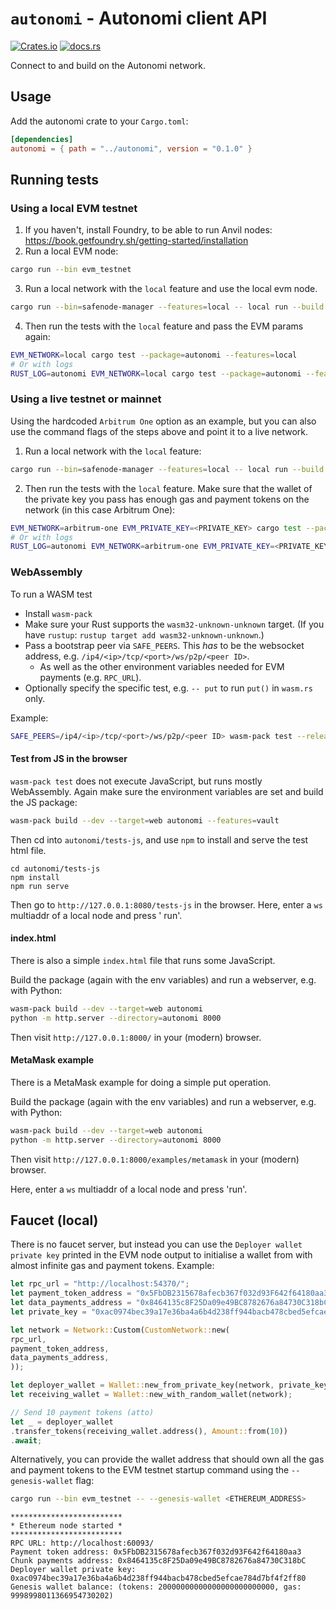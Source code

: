 # `autonomi` - Autonomi client API

[![Crates.io](https://img.shields.io/crates/v/autonomi.svg)](https://crates.io/crates/autonomi)
[![docs.rs](https://img.shields.io/badge/api-rustdoc-blue.svg)](https://docs.rs/autonomi)

Connect to and build on the Autonomi network.

## Usage

Add the autonomi crate to your `Cargo.toml`:

```toml
[dependencies]
autonomi = { path = "../autonomi", version = "0.1.0" }
```

## Running tests

### Using a local EVM testnet

1. If you haven't, install Foundry, to be able to run Anvil
   nodes: https://book.getfoundry.sh/getting-started/installation
2. Run a local EVM node:

```sh
cargo run --bin evm_testnet
```

3. Run a local network with the `local` feature and use the local evm node.

```sh
cargo run --bin=safenode-manager --features=local -- local run --build --clean --rewards-address <ETHEREUM_ADDRESS> evm-local
```

4. Then run the tests with the `local` feature and pass the EVM params again:

```sh
EVM_NETWORK=local cargo test --package=autonomi --features=local
# Or with logs
RUST_LOG=autonomi EVM_NETWORK=local cargo test --package=autonomi --features=local -- --nocapture
```

### Using a live testnet or mainnet

Using the hardcoded `Arbitrum One` option as an example, but you can also use the command flags of the steps above and
point it to a live network.

1. Run a local network with the `local` feature:

```sh
cargo run --bin=safenode-manager --features=local -- local run --build --clean --rewards-address <ETHEREUM_ADDRESS> evm-arbitrum-one
```

2. Then run the tests with the `local` feature. Make sure that the wallet of the private key you pass has enough gas and
   payment tokens on the network (in this case Arbitrum One):

```sh
EVM_NETWORK=arbitrum-one EVM_PRIVATE_KEY=<PRIVATE_KEY> cargo test --package=autonomi --features=local
# Or with logs
RUST_LOG=autonomi EVM_NETWORK=arbitrum-one EVM_PRIVATE_KEY=<PRIVATE_KEY> cargo test --package=autonomi --features=local -- --nocapture
```

### WebAssembly

To run a WASM test

- Install `wasm-pack`
- Make sure your Rust supports the `wasm32-unknown-unknown` target. (If you
  have `rustup`: `rustup target add wasm32-unknown-unknown`.)
- Pass a bootstrap peer via `SAFE_PEERS`. This *has* to be the websocket address,
  e.g. `/ip4/<ip>/tcp/<port>/ws/p2p/<peer ID>`.
    - As well as the other environment variables needed for EVM payments (e.g. `RPC_URL`).
- Optionally specify the specific test, e.g. `-- put` to run `put()` in `wasm.rs` only.

Example:

```sh
SAFE_PEERS=/ip4/<ip>/tcp/<port>/ws/p2p/<peer ID> wasm-pack test --release --firefox autonomi --features=data,files --test wasm -- put
```

#### Test from JS in the browser

`wasm-pack test` does not execute JavaScript, but runs mostly WebAssembly. Again make sure the environment variables are
set and build the JS package:

```sh
wasm-pack build --dev --target=web autonomi --features=vault
```

Then cd into `autonomi/tests-js`, and use `npm` to install and serve the test html file.

```
cd autonomi/tests-js
npm install
npm run serve
```

Then go to `http://127.0.0.1:8080/tests-js` in the browser. Here, enter a `ws` multiaddr of a local node and press '
run'.

#### index.html

There is also a simple `index.html` file that runs some JavaScript.

Build the package (again with the env variables) and run a webserver, e.g. with Python:

```sh
wasm-pack build --dev --target=web autonomi
python -m http.server --directory=autonomi 8000
```

Then visit `http://127.0.0.1:8000/` in your (modern) browser.

#### MetaMask example

There is a MetaMask example for doing a simple put operation.

Build the package (again with the env variables) and run a webserver, e.g. with Python:

```sh
wasm-pack build --dev --target=web autonomi
python -m http.server --directory=autonomi 8000
```

Then visit `http://127.0.0.1:8000/examples/metamask` in your (modern) browser.

Here, enter a `ws` multiaddr of a local node and press 'run'.

## Faucet (local)

There is no faucet server, but instead you can use the `Deployer wallet private key` printed in the EVM node output to
initialise a wallet from with almost infinite gas and payment tokens. Example:

```rust
let rpc_url = "http://localhost:54370/";
let payment_token_address = "0x5FbDB2315678afecb367f032d93F642f64180aa3";
let data_payments_address = "0x8464135c8F25Da09e49BC8782676a84730C318bC";
let private_key = "0xac0974bec39a17e36ba4a6b4d238ff944bacb478cbed5efcae784d7bf4f2ff80";

let network = Network::Custom(CustomNetwork::new(
rpc_url,
payment_token_address,
data_payments_address,
));

let deployer_wallet = Wallet::new_from_private_key(network, private_key).unwrap();
let receiving_wallet = Wallet::new_with_random_wallet(network);

// Send 10 payment tokens (atto)
let _ = deployer_wallet
.transfer_tokens(receiving_wallet.address(), Amount::from(10))
.await;
```

Alternatively, you can provide the wallet address that should own all the gas and payment tokens to the EVM testnet
startup command using the `--genesis-wallet` flag:

```sh
cargo run --bin evm_testnet -- --genesis-wallet <ETHEREUM_ADDRESS>
```

```shell
*************************
* Ethereum node started *
*************************
RPC URL: http://localhost:60093/
Payment token address: 0x5FbDB2315678afecb367f032d93F642f64180aa3
Chunk payments address: 0x8464135c8F25Da09e49BC8782676a84730C318bC
Deployer wallet private key: 0xac0974bec39a17e36ba4a6b4d238ff944bacb478cbed5efcae784d7bf4f2ff80
Genesis wallet balance: (tokens: 20000000000000000000000000, gas: 9998998011366954730202)
```